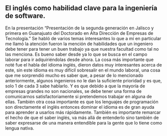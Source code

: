 ## El inglés como habilidad clave para la ingeniería de software.
En la presentación “Presentación de la segunda generación en Jalisco y primera en Guanajuato del Doctorado en Alta Dirección de Empresas de Tecnología.” Se habló de varios temas interesantes lo que a mí en particular me llamó la atención fueron la mención de habilidades que un ingeniero debe tener para tener un buen trabajo ya que nuestra facultad como tal no las menciona. Es bueno saber desde ya lo que se busca en el campo laborar para ir adquiriéndolas desde ahora. La cosa más importante que noté fue el habla del idioma inglés, dieron datos muy interesantes acerca de este, sin este idioma es muy difícil sobresalir en el mundo laboral, una cosa que me sorprendió mucho es saber que, a pesar de lo mencionado anteriormente, algunos ingenieros no le dan la suficiente prioridad y es que, solo 1 de cada 3 sabe hablarlo. Y es que debido a que la mayoría de empresas grandes no son nacionales, se debe tener una forma de comunicarnos satisfactoriamente si pretendemos trabajar en alguna de ellas. También otra cosa importante es que los lenguajes de programación son directamente el inglés entonces dominar el idioma es de gran ayuda para aprender a usarlos más rápidamente. También es importante remarcar el hecho de que el saber inglés, va más allá de entenderlo sino también de saber expresarse de una manera entendible para la gente que lo tiene como lengua nativa.
